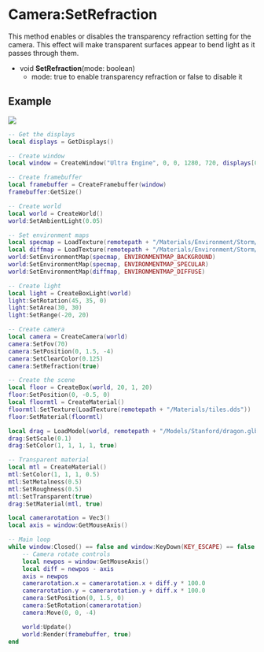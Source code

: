 # Camera:SetRefraction

This method enables or disables the transparency refraction setting for the camera. This effect will make transparent surfaces appear to bend light as it passes through them.

- void **SetRefraction**(mode: boolean)
  - mode: true to enable transparency refraction or false to disable it

## Example

![](https://raw.githubusercontent.com/UltraEngine/Documentation/master/Images/refraction.jpg)

```lua
-- Get the displays
local displays = GetDisplays()

-- Create window
local window = CreateWindow("Ultra Engine", 0, 0, 1280, 720, displays[0], WINDOW_CENTER | WINDOW_TITLEBAR)

-- Create framebuffer
local framebuffer = CreateFramebuffer(window)
framebuffer:GetSize()

-- Create world
local world = CreateWorld()
world:SetAmbientLight(0.05)

-- Set environment maps
local specmap = LoadTexture(remotepath + "/Materials/Environment/Storm/specular.dds")
local diffmap = LoadTexture(remotepath + "/Materials/Environment/Storm/diffuse.dds")
world:SetEnvironmentMap(specmap, ENVIRONMENTMAP_BACKGROUND)
world:SetEnvironmentMap(specmap, ENVIRONMENTMAP_SPECULAR)
world:SetEnvironmentMap(diffmap, ENVIRONMENTMAP_DIFFUSE)

-- Create light
local light = CreateBoxLight(world)
light:SetRotation(45, 35, 0)
light:SetArea(30, 30)
light:SetRange(-20, 20)

-- Create camera
local camera = CreateCamera(world)
camera:SetFov(70)
camera:SetPosition(0, 1.5, -4)
camera:SetClearColor(0.125)
camera:SetRefraction(true)

-- Create the scene
local floor = CreateBox(world, 20, 1, 20)
floor:SetPosition(0, -0.5, 0)
local floormtl = CreateMaterial()
floormtl:SetTexture(LoadTexture(remotepath + "/Materials/tiles.dds"))
floor:SetMaterial(floormtl)

local drag = LoadModel(world, remotepath + "/Models/Stanford/dragon.glb")
drag:SetScale(0.1)
drag:SetColor(1, 1, 1, 1, true)

-- Transparent material
local mtl = CreateMaterial()
mtl:SetColor(1, 1, 1, 0.5)
mtl:SetMetalness(0.5)
mtl:SetRoughness(0.5)
mtl:SetTransparent(true)
drag:SetMaterial(mtl, true)

local camerarotation = Vec3()
local axis = window:GetMouseAxis()

-- Main loop
while window:Closed() == false and window:KeyDown(KEY_ESCAPE) == false do
    -- Camera rotate controls
    local newpos = window:GetMouseAxis()
    local diff = newpos - axis
    axis = newpos
    camerarotation.x = camerarotation.x + diff.y * 100.0
    camerarotation.y = camerarotation.y + diff.x * 100.0
    camera:SetPosition(0, 1.5, 0)
    camera:SetRotation(camerarotation)
    camera:Move(0, 0, -4)

    world:Update()
    world:Render(framebuffer, true)
end
```